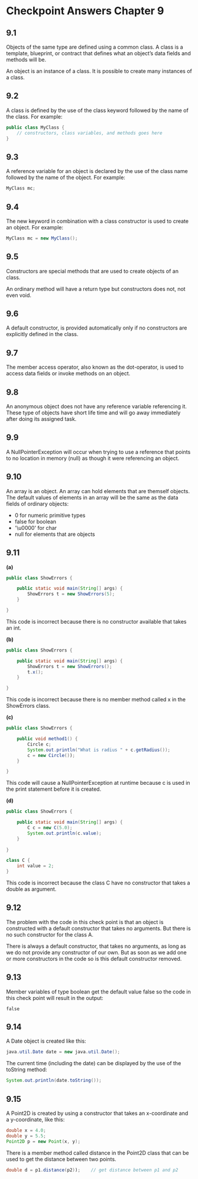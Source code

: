 # Checkpoint Answers Chapter 9 #
## 9.1 ##
Objects of the same type are defined using a common class. A class is a template, blueprint, or contract that defines what an object’s data fields and methods will be.  

An object is an instance of a class. It is possible to create many instances of a class.  

## 9.2 ##
A class is defined by the use of the class keyword followed by the name of the class. For example:
```Java  
public class MyClass {  
	// constructors, class variables, and methods goes here  
}  
```  

## 9.3 ##
A reference variable for an object is declared by the use of the class name followed by the name of the object. For example:  
```Java  
MyClass mc;  
```  

## 9.4 ##
The new keyword in combination with a class constructor is used to create an object. For example:  
```Java  
MyClass mc = new MyClass();  
```  

## 9.5 ##
Constructors are special methods that are used to create objects of an class.  

An ordinary method will have a return type but constructors does not, not even void.  

## 9.6 ##
A default constructor, is provided automatically only if no constructors are explicitly defined in the class.  

## 9.7 ##
The member access operator, also known as the dot-operator, is used to access data fields or invoke methods on an object.  

## 9.8 ##
An anonymous object does not have any reference variable referencing it. These type of objects have short life time and will go away immediately after doing its assigned task.  

## 9.9 ##
A NullPointerException will occur when trying to use a reference that points to no location in memory (null) as though it were referencing an object.  

## 9.10 ##
An array is an object. An array can hold elements that are themself objects. The default values of elements in an array will be the same as the data fields of ordinary objects:
- 0 for numeric primitive types  
- false for boolean  
- '\u0000' for char  
- null for elements that are objects  

## 9.11 ##
**(a)**
```Java  
public class ShowErrors {

	public static void main(String[] args) {
		ShowErrors t = new ShowErrors(5);
	}

}
```
This code is incorrect because there is no constructor available that takes an int.  

**(b)**
```Java  
public class ShowErrors {

	public static void main(String[] args) {
		ShowErrors t = new ShowErrors();
		t.x();
	}

}
```
This code is incorrect because there is no member method called x in the ShowErrors class.

**(c)**
```Java  
public class ShowErrors {

	public void method1() {
		Circle c;
		System.out.println("What is radius " + c.getRadius());
		c = new Circle());
	}

}
```
This code will cause a NullPointerException at runtime because c is used in the print statement before it is created.

**(d)**
```Java  
public class ShowErrors {

	public static void main(String[] args) {
		C c = new C(5.0);
		System.out.println(c.value);
	}
	
}

class C {
	int value = 2;
}
```
This code is incorrect because the class C have no constructor that takes a double as argument.  

## 9.12 ##
The problem with the code in this check point is that an object is constructed with a default constructor that takes no arguments. But there is no such constructor for the class A.  

There is always a default constructor, that takes no arguments, as long as we do not provide any constructor of our own. But as soon as we add one or more constructors in the code so is this default constructor removed.  

## 9.13 ##
Member variables of type boolean get the default value false so the code in this check point will result in the output:  
```
false  
```  

## 9.14 ##
A Date object is created like this:  
```Java  
java.util.Date date = new java.util.Date();  
```  

The current time (including the date) can be displayed by the use of the toString method: 
```Java  
System.out.println(date.toString());
```  

## 9.15 ##
A Point2D is created by using a constructor that takes an x-coordinate and a y-coordinate, like this:
```Java  
double x = 4.0;  
double y = 5.5;  
Point2D p = new Point(x, y);  
```  

There is a member method called distance in the Point2D class that can be used to get the distance between two points.  
```Java  
double d = p1.distance(p2));	// get distance between p1 and p2
```  
